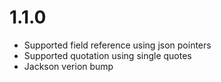 # 1.1.0

- Supported field reference using json pointers
- Supported quotation using single quotes
- Jackson verion bump

